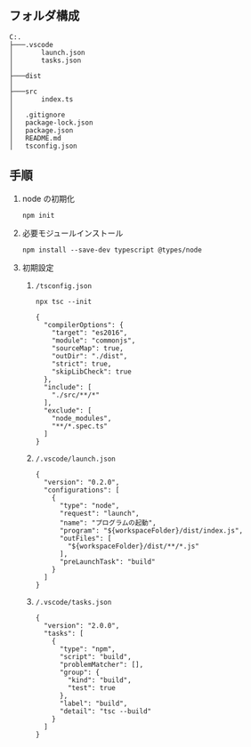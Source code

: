 ## フォルダ構成

```
C:.
├───.vscode
│       launch.json
│       tasks.json
│       
├───dist
│       
├───src
│       index.ts
│
│   .gitignore
│   package-lock.json
│   package.json
│   README.md
│   tsconfig.json
```

## 手順

1. node の初期化

    ```
    npm init
    ```

1. 必要モジュールインストール
    ```
    npm install --save-dev typescript @types/node
    ```

1. 初期設定

    1. `/tsconfig.json`

        ```
        npx tsc --init
        ```

        ```
        {
          "compilerOptions": {
            "target": "es2016",
            "module": "commonjs",
            "sourceMap": true,
            "outDir": "./dist",
            "strict": true, 
            "skipLibCheck": true
          },
          "include": [
            "./src/**/*"
          ],
          "exclude": [
            "node_modules",
            "**/*.spec.ts"
          ]
        }
        ```

    1. `/.vscode/launch.json`

        ```
        {
          "version": "0.2.0",
          "configurations": [
            {
              "type": "node",
              "request": "launch",
              "name": "プログラムの起動",
              "program": "${workspaceFolder}/dist/index.js",
              "outFiles": [
                "${workspaceFolder}/dist/**/*.js"
              ],
              "preLaunchTask": "build"
            }
          ]
        }
        ```

    1. `/.vscode/tasks.json`

        ```
        {
          "version": "2.0.0",
          "tasks": [
            {
              "type": "npm",
              "script": "build",
              "problemMatcher": [],
              "group": {
                "kind": "build",
                "test": true
              },
              "label": "build",
              "detail": "tsc --build"
            }
          ]
        }
        ```


